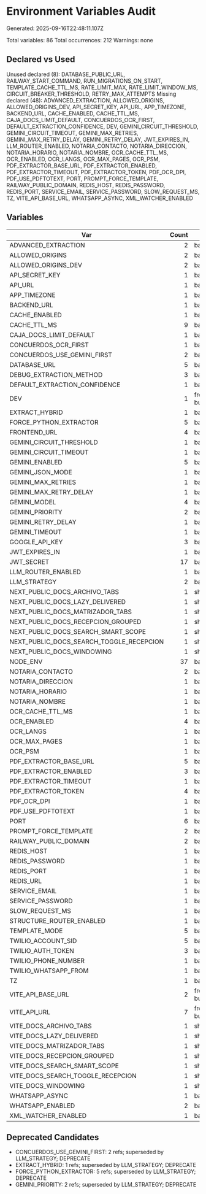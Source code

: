 # Environment Variables Audit

Generated: 2025-09-16T22:48:11.107Z

Total variables: 86
Total occurrences: 212
Warnings: none

## Declared vs Used

Unused declared (8): DATABASE_PUBLIC_URL, RAILWAY_START_COMMAND, RUN_MIGRATIONS_ON_START, TEMPLATE_CACHE_TTL_MS, RATE_LIMIT_MAX, RATE_LIMIT_WINDOW_MS, CIRCUIT_BREAKER_THRESHOLD, RETRY_MAX_ATTEMPTS
Missing declared (48): ADVANCED_EXTRACTION, ALLOWED_ORIGINS, ALLOWED_ORIGINS_DEV, API_SECRET_KEY, API_URL, APP_TIMEZONE, BACKEND_URL, CACHE_ENABLED, CACHE_TTL_MS, CAJA_DOCS_LIMIT_DEFAULT, CONCUERDOS_OCR_FIRST, DEFAULT_EXTRACTION_CONFIDENCE, DEV, GEMINI_CIRCUIT_THRESHOLD, GEMINI_CIRCUIT_TIMEOUT, GEMINI_MAX_RETRIES, GEMINI_MAX_RETRY_DELAY, GEMINI_RETRY_DELAY, JWT_EXPIRES_IN, LLM_ROUTER_ENABLED, NOTARIA_CONTACTO, NOTARIA_DIRECCION, NOTARIA_HORARIO, NOTARIA_NOMBRE, OCR_CACHE_TTL_MS, OCR_ENABLED, OCR_LANGS, OCR_MAX_PAGES, OCR_PSM, PDF_EXTRACTOR_BASE_URL, PDF_EXTRACTOR_ENABLED, PDF_EXTRACTOR_TIMEOUT, PDF_EXTRACTOR_TOKEN, PDF_OCR_DPI, PDF_USE_PDFTOTEXT, PORT, PROMPT_FORCE_TEMPLATE, RAILWAY_PUBLIC_DOMAIN, REDIS_HOST, REDIS_PASSWORD, REDIS_PORT, SERVICE_EMAIL, SERVICE_PASSWORD, SLOW_REQUEST_MS, TZ, VITE_API_BASE_URL, WHATSAPP_ASYNC, XML_WATCHER_ENABLED

## Variables

| Var | Count | Layer | Sensitive |
|---|---:|---|---|
| ADVANCED_EXTRACTION | 2 | backend | no |
| ALLOWED_ORIGINS | 2 | backend | no |
| ALLOWED_ORIGINS_DEV | 2 | backend | no |
| API_SECRET_KEY | 1 | backend | yes |
| API_URL | 1 | backend | yes |
| APP_TIMEZONE | 1 | backend | no |
| BACKEND_URL | 1 | backend | no |
| CACHE_ENABLED | 1 | backend | no |
| CACHE_TTL_MS | 9 | backend | no |
| CAJA_DOCS_LIMIT_DEFAULT | 1 | backend | no |
| CONCUERDOS_OCR_FIRST | 1 | backend | no |
| CONCUERDOS_USE_GEMINI_FIRST | 2 | backend | no |
| DATABASE_URL | 5 | backend | yes |
| DEBUG_EXTRACTION_METHOD | 3 | backend | no |
| DEFAULT_EXTRACTION_CONFIDENCE | 1 | backend | no |
| DEV | 1 | frontend-build | no |
| EXTRACT_HYBRID | 1 | backend | no |
| FORCE_PYTHON_EXTRACTOR | 5 | backend | no |
| FRONTEND_URL | 4 | backend | no |
| GEMINI_CIRCUIT_THRESHOLD | 1 | backend | no |
| GEMINI_CIRCUIT_TIMEOUT | 1 | backend | no |
| GEMINI_ENABLED | 5 | backend | no |
| GEMINI_JSON_MODE | 1 | backend | no |
| GEMINI_MAX_RETRIES | 1 | backend | no |
| GEMINI_MAX_RETRY_DELAY | 1 | backend | no |
| GEMINI_MODEL | 4 | backend | no |
| GEMINI_PRIORITY | 2 | backend | no |
| GEMINI_RETRY_DELAY | 1 | backend | no |
| GEMINI_TIMEOUT | 1 | backend | no |
| GOOGLE_API_KEY | 3 | backend | yes |
| JWT_EXPIRES_IN | 1 | backend | yes |
| JWT_SECRET | 17 | backend | yes |
| LLM_ROUTER_ENABLED | 1 | backend | no |
| LLM_STRATEGY | 2 | backend | no |
| NEXT_PUBLIC_DOCS_ARCHIVO_TABS | 1 | shared | no |
| NEXT_PUBLIC_DOCS_LAZY_DELIVERED | 1 | shared | no |
| NEXT_PUBLIC_DOCS_MATRIZADOR_TABS | 1 | shared | no |
| NEXT_PUBLIC_DOCS_RECEPCION_GROUPED | 1 | shared | no |
| NEXT_PUBLIC_DOCS_SEARCH_SMART_SCOPE | 1 | shared | no |
| NEXT_PUBLIC_DOCS_SEARCH_TOGGLE_RECEPCION | 1 | shared | no |
| NEXT_PUBLIC_DOCS_WINDOWING | 1 | shared | no |
| NODE_ENV | 37 | backend | no |
| NOTARIA_CONTACTO | 2 | backend | no |
| NOTARIA_DIRECCION | 1 | backend | no |
| NOTARIA_HORARIO | 1 | backend | no |
| NOTARIA_NOMBRE | 1 | backend | no |
| OCR_CACHE_TTL_MS | 1 | backend | no |
| OCR_ENABLED | 4 | backend | no |
| OCR_LANGS | 1 | backend | no |
| OCR_MAX_PAGES | 1 | backend | no |
| OCR_PSM | 1 | backend | no |
| PDF_EXTRACTOR_BASE_URL | 5 | backend | no |
| PDF_EXTRACTOR_ENABLED | 3 | backend | no |
| PDF_EXTRACTOR_TIMEOUT | 1 | backend | no |
| PDF_EXTRACTOR_TOKEN | 4 | backend | yes |
| PDF_OCR_DPI | 1 | backend | no |
| PDF_USE_PDFTOTEXT | 1 | backend | no |
| PORT | 6 | backend | no |
| PROMPT_FORCE_TEMPLATE | 2 | backend | no |
| RAILWAY_PUBLIC_DOMAIN | 2 | backend | yes |
| REDIS_HOST | 1 | backend | no |
| REDIS_PASSWORD | 1 | backend | yes |
| REDIS_PORT | 1 | backend | no |
| REDIS_URL | 1 | backend | yes |
| SERVICE_EMAIL | 1 | backend | no |
| SERVICE_PASSWORD | 1 | backend | yes |
| SLOW_REQUEST_MS | 1 | backend | no |
| STRUCTURE_ROUTER_ENABLED | 1 | backend | no |
| TEMPLATE_MODE | 5 | backend | no |
| TWILIO_ACCOUNT_SID | 5 | backend | yes |
| TWILIO_AUTH_TOKEN | 3 | backend | yes |
| TWILIO_PHONE_NUMBER | 1 | backend | yes |
| TWILIO_WHATSAPP_FROM | 1 | backend | yes |
| TZ | 1 | backend | no |
| VITE_API_BASE_URL | 2 | frontend-build | yes |
| VITE_API_URL | 7 | frontend-build | yes |
| VITE_DOCS_ARCHIVO_TABS | 1 | shared | no |
| VITE_DOCS_LAZY_DELIVERED | 1 | shared | no |
| VITE_DOCS_MATRIZADOR_TABS | 1 | shared | no |
| VITE_DOCS_RECEPCION_GROUPED | 1 | shared | no |
| VITE_DOCS_SEARCH_SMART_SCOPE | 1 | shared | no |
| VITE_DOCS_SEARCH_TOGGLE_RECEPCION | 1 | shared | no |
| VITE_DOCS_WINDOWING | 1 | shared | no |
| WHATSAPP_ASYNC | 1 | backend | yes |
| WHATSAPP_ENABLED | 2 | backend | yes |
| XML_WATCHER_ENABLED | 1 | backend | no |

## Deprecated Candidates

- CONCUERDOS_USE_GEMINI_FIRST: 2 refs; superseded by LLM_STRATEGY; DEPRECATE
- EXTRACT_HYBRID: 1 refs; superseded by LLM_STRATEGY; DEPRECATE
- FORCE_PYTHON_EXTRACTOR: 5 refs; superseded by LLM_STRATEGY; DEPRECATE
- GEMINI_PRIORITY: 2 refs; superseded by LLM_STRATEGY; DEPRECATE
